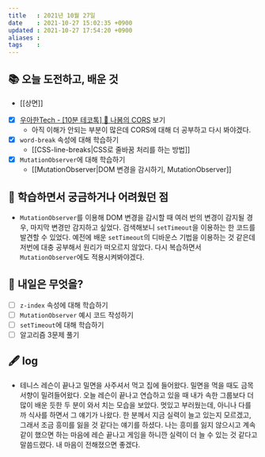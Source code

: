 ```yaml
---
title   : 2021년 10월 27일 
date    : 2021-10-27 15:02:35 +0900
updated : 2021-10-27 17:54:20 +0900
aliases : 
tags    : 
---
```

## 📚 오늘 도전하고, 배운 것
- [[상면]]
- [x] [우아한Tech - [10분 테코톡] 🌳 나봄의 CORS](https://www.youtube.com/watch?v=-2TgkKYmJt4&ab_channel=%EC%9A%B0%EC%95%84%ED%95%9CTech) 보기
  - 아직 이해가 안되는 부분이 많은데 CORS에 대해 더 공부하고 다시 봐야겠다.  
- [x] `word-break` 속성에 대해 학습하기 
  - [[CSS-line-breaks|CSS로 줄바꿈 처리를 하는 방법]]
- [x] `MutationObserver`에 대해 학습하기 
	- [[MutationObserver|DOM 변경을 감시하기, MutationObserver]]


## 🤔 학습하면서 궁금하거나 어려웠던 점 
- `MutationObserver`를 이용해 DOM 변경을 감시할 때 여러 번의 변경이 감지될 경우, 마지막 변경만 감지하고 싶었다. 검색해보니 `setTimeout`을 이용하는 한 코드를 발견할 수 있었다. 예전에 배운 `setTimeout`의 디바운스 기법을 이용하는 것 같은데 저번에 대충 공부해서 원리가 떠오르지 않았다. 다시 복습하면서 `MutationObserver`에도 적용시켜봐야겠다.  

## 🌅 내일은 무엇을?
- [ ] `z-index` 속성에 대해 학습하기
- [ ] `MutationObserver` 예시 코드 작성하기 
- [ ] `setTimeout`에 대해 학습하기 
- [ ] 알고리즘 3문제 풀기 

## 🖋 log
- 테니스 레슨이 끝나고 밀면을 사주셔서 먹고 집에 들어왔다. 밀면을 먹을 때도 금목서향이 밀려들어왔다. 오늘 레슨이 끝나고 연습하고 있을 때 내가 속한 그룹보다 더 많이 배운 듯한 두 분이 와서 치는 모습을 보았다. 멋있고 부러웠는데, 아니나 다를까 식사를 하면서 그 얘기가 나왔다. 한 분께서 지금 실력이 늘고 있는지 모르겠고, 그래서 조금 흥미를 잃을 것 같다는 얘기를 하셨다. 나는 흥미를 잃지 않으시고 계속 같이 했으면 하는 마음에 레슨 끝나고 게임을 하니깐 실력이 더 늘 수 있는 것 같다고 말씀드렸다. 내 마음이 전해졌으면 좋겠다. 
